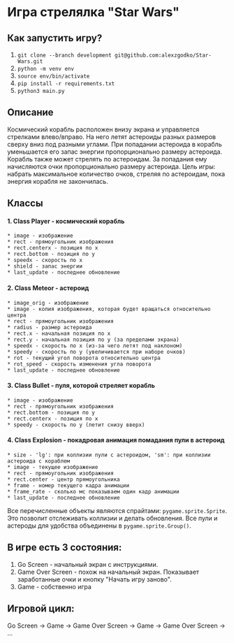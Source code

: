 # Игра стрелялка "Star Wars"
## Как запустить игру?
1. `git clone --branch development git@github.com:alexzgodko/Star-Wars.git`
2. `python -m venv env`
3. `source env/bin/activate`
4. `pip install -r requirements.txt`
5. `python3 main.py`

## Описание
Космический корабль расположен внизу экрана и управляется стрелками влево/вправо.
На него летят астероиды разных размеров сверху вниз под разными углами.
При попадании астероида в корабль уменьшается его запас энергии пропорционально размеру астероида.
Корабль также может стрелять по астероидам. За попадания ему начисляются очки пропорционально размеру астероида.
Цель игры: набрать максимальное количество очков, стреляя по астероидам, пока энергия корабля не закончилась.

## Классы

#### 1. Class Player - космический корабль
    * image - изображение
    * rect - прямоугольник изображения
    * rect.centerx - позиция по x
    * rect.bottom - позиция по y
    * speedx - скорость по x
    * shield - запас энергии 
    * last_update - последнее обновление
#### 2. Class Meteor - астероид
    * image_orig - изображение
    * image - копия изображения, которая будет вращаться относительно центра
    * rect - прямоугольник изображения
    * radius - размер астероида
    * rect.x - начальная позиция по x
    * rect.y - начальная позиция по y (за пределами экрана)
    * speedx - скорость по x (из-за чего летят под наклоном)
    * speedy - скорость по y (увеличивается при наборе очков)
    * rot - текущий угол поворота относительно центра
    * rot_speed - скорость изменения угла поворота
    * last_update - последнее обновление 
#### 3. Class Bullet - пуля, которой стреляет корабль
    * image - изображение
    * rect - прямоугольник изображения
    * rect.bottom - позиция по y
    * rect.centerx - позиция по x
    * speedy - скорость по y (летит снизу вверх)
#### 4. Class Explosion - покадровая анимация помадания пули в астероид
    * size - 'lg': при коллизии пули с астероидом, 'sm': при коллизии астероида с кораблем
    * image - текущее изображение
    * rect - прямоугольник изображения
    * rect.center - центр прямоугольника
    * frame - номер текущего кадра анимации
    * frame_rate - сколько мс показываем один кадр анимации 
    * last_update - последнее обновление 

Все перечисленные объекты являются спрайтами: `pygame.sprite.Sprite`.
Это позволит отслеживать коллизии и делать обновления.
Все пули и астероды для удобства объединены в `pygame.sprite.Group()`.

## В игре есть 3 состояния:

1. Go Screen - начальный экран с инструкциями.
2. Game Over Screen - похож на начальный экран. Показывает заработанные очки и кнопку "Начать игру заново".
3. Game - собственно игра

## Игровой цикл:

Go Screen -> Game -> Game Over Screen -> Game -> Game Over Screen -> ...